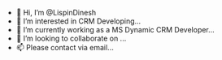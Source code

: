 - 👋 Hi, I’m @LispinDinesh
- 👀 I’m interested in CRM Developing...
- 🌱 I’m currently working as a MS Dynamic CRM Developer...
- 💞️ I’m looking to collaborate on  ...
- 📫 Please contact via email...

<!---
LispinDinesh/LispinDinesh is a ✨ special ✨ repository because its `README.md` (this file) appears on your GitHub profile.
You can click the Preview link to take a look at your changes.
--->
